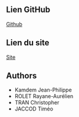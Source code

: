 
## Lien GitHub

[Github](https://github.com/jpkamdem/phuc-loc-22)

## Lien du site

[Site](futurliendusite)


## Authors

- Kamdem Jean-Philippe
- ROLET Rayane-Aurélien
- TRAN Christopher
- JACCOD Timéo
